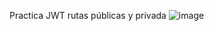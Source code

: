 Practica JWT rutas públicas y privada
![image](https://github.com/user-attachments/assets/d7b14cc6-a4fa-4425-8b25-7ae5d2bd328a)
